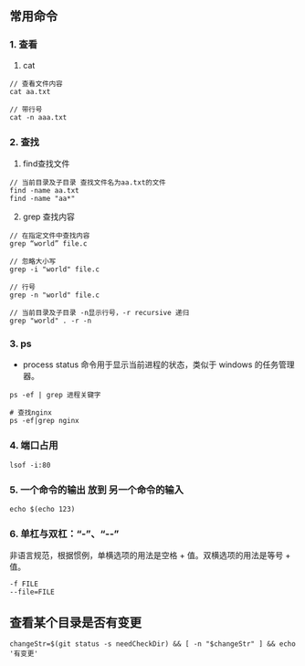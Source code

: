 ## 常用命令

### 1. 查看

1. cat

```
// 查看文件内容
cat aa.txt

// 带行号
cat -n aaa.txt
```

### 2. 查找

1. find查找文件

```
// 当前目录及子目录 查找文件名为aa.txt的文件
find -name aa.txt  
find -name "aa*"

```

2. grep 查找内容

```
// 在指定文件中查找内容
grep “world” file.c

// 忽略大小写
grep -i "world" file.c

// 行号
grep -n "world" file.c

// 当前目录及子目录 -n显示行号，-r recursive 递归
grep "world" . -r -n
```

### 3. ps

- process status  命令用于显示当前进程的状态，类似于 windows 的任务管理器。

```shell
ps -ef | grep 进程关键字

# 查找nginx
ps -ef|grep nginx
```

### 4. 端口占用

```shell
lsof -i:80
```

### 5. 一个命令的输出 放到 另一个命令的输入

```
echo $(echo 123)
```

### 6. 单杠与双杠：“-”、“--”

非语言规范，根据惯例，单横选项的用法是空格 + 值。双横选项的用法是等号 + 值。

```text
-f FILE
--file=FILE
```

## 查看某个目录是否有变更

```shell
changeStr=$(git status -s needCheckDir) && [ -n "$changeStr" ] && echo '有变更'
```

